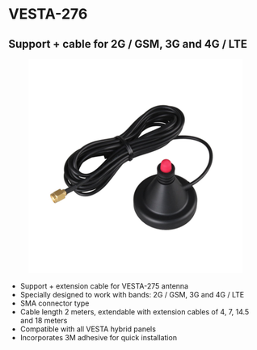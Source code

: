 # VESTA-276

## Support + cable for 2G / GSM, 3G and 4G / LTE

<figure><img src=".gitbook/assets/image (3) (1) (1) (1) (1) (1) (1) (1) (1) (1) (1).png" alt=""><figcaption></figcaption></figure>

* Support + extension cable for VESTA-275 antenna
* Specially designed to work with bands: 2G / GSM, 3G and 4G / LTE
* SMA connector type
* Cable length 2 meters, extendable with extension cables of 4, 7, 14.5 and 18 meters
* Compatible with all VESTA hybrid panels
* Incorporates 3M adhesive for quick installation
